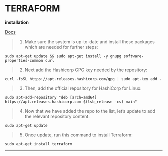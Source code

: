 # TERRAFORM

**installation**

[Docs](https://spacelift.io/blog/how-to-install-terraform)

>  1. Make sure the system is up-to-date and install these packages which are needed for further steps:

```
sudo apt-get update && sudo apt-get install -y gnupg software-properties-common curl
```
> 2. Next add the Hashicorp GPG key needed by the repository:

```
curl -fsSL https://apt.releases.hashicorp.com/gpg | sudo apt-key add -
```

> 3. Then, add the official repository for HashiCorp for Linux:

```
sudo apt-add-repository "deb [arch=amd64] https://apt.releases.hashicorp.com $(lsb_release -cs) main"
```

> 4. Now that we have added the repo to the list, let’s update to add the relevant repository content:

```
sudo apt-get update
```
> 5. Once update, run this command to install Terraform:

```
sudo apt-get install terraform
```
---

